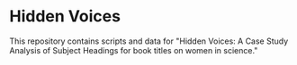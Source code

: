 # Hidden Voices

This repository contains scripts and data for "Hidden Voices: A Case Study Analysis of Subject Headings for book titles on women in science."
